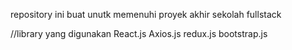 repository ini buat unutk memenuhi proyek akhir sekolah fullstack


//library yang digunakan
React.js
Axios.js
redux.js
bootstrap.js
